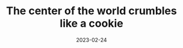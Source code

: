 ---
title: The center of the world crumbles like a cookie
description: Antarctica is already suffering heat waves that exceed 18 degrees Celsius and is melting at its edges. What's happening?
media_type: video
media_source: /assets/images/antarctica
date: 2023-02-24
permalink: how_to_control_a_fire
published: false
tags: [Blender, Imagemagick, Mapshaper, QGIS, ai2html, Adobe Illustrator]
---